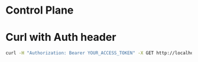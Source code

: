 # Control Plane


# Curl with Auth header

```bash
curl -H "Authorization: Bearer YOUR_ACCESS_TOKEN" -X GET http://localhost:8000/healthz/auth
```
